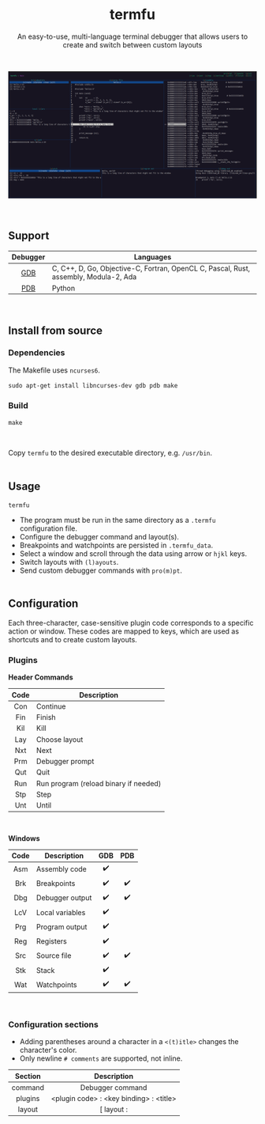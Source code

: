 
<h1 align="center">termfu</h1>
<p align="center">An easy-to-use, multi-language terminal debugger that allows users to create and switch between custom layouts</p>
<br>
<p align="center"><img margin-left="auto" src="./misc/layout1.png" width="700px"></p>
<br>


## Support

| Debugger   | Languages |
|   :----:   | -----     |
| [GDB](https://sourceware.org/gdb/) | C, C++, D, Go, Objective-C, Fortran, OpenCL C, Pascal, Rust, assembly, Modula-2, Ada |
| [PDB](https://docs.python.org/3/library/pdb.html) | Python |
<br>

## Install from source

### Dependencies

The Makefile uses `ncurses6`.
```
sudo apt-get install libncurses-dev gdb pdb make
```
### Build
```
make
```
<br>

Copy `termfu` to the desired executable directory, e.g. `/usr/bin`. 
<br><br>


## Usage
```
termfu
```
- The program must be run in the same directory as a `.termfu` configuration file.
- Configure the debugger command and layout(s).
- Breakpoints and watchpoints are persisted in `.termfu_data`. 
- Select a window and scroll through the data using arrow or `hjkl` keys.
- Switch layouts with `(l)ayouts`.
- Send custom debugger commands with `pro(m)pt`.
<br><br>


## Configuration
Each three-character, case-sensitive plugin code corresponds to a specific action or window. These codes are mapped to keys, which are used as shortcuts and to create custom layouts. 
<br>

### Plugins

__Header Commands__
<br>

| Code    | Description |
| :-----: | ------ |
| Con     | Continue |
| Fin     | Finish |
| Kil     | Kill |
| Lay     | Choose layout |
| Nxt     | Next |
| Prm     | Debugger prompt |
| Qut     | Quit |
| Run     | Run program (reload binary if needed) |
| Stp     | Step |
| Unt     | Until |
<br>

__Windows__
<br>

| Code    | Description      | GDB                | PDB                |
| :-----: | -----            | :-----:            | :------:           |
| Asm     | Assembly code    | :heavy_check_mark: |                    |   
| Brk     | Breakpoints      | :heavy_check_mark: | :heavy_check_mark: |
| Dbg     | Debugger output  | :heavy_check_mark: | :heavy_check_mark: |
| LcV     | Local variables  | :heavy_check_mark: |                    |
| Prg     | Program output   | :heavy_check_mark: |                    |
| Reg     | Registers        | :heavy_check_mark: |                    |
| Src     | Source file      | :heavy_check_mark: | :heavy_check_mark: |
| Stk     | Stack            | :heavy_check_mark: |                    |
| Wat     | Watchpoints      | :heavy_check_mark: | :heavy_check_mark: |
<br>


### Configuration sections

- Adding parentheses around a character in a `<(t)itle>` changes the character's color.
- Only newline `# comments` are supported, not inline.

| Section   | Description |
| :----:    |  :----: |
| command | Debugger command |
| plugins | \<plugin code\> : \<key binding\> : \<title\> |
| layout  | \[ layout : <title> \] <br>`>h` : header commands,  `>w` : windows |
<br>

### Commands

| Debugger | Command |
| :-----:  | ------  |
| GDB      | `gdb --interpreter=mi ...` |
| PDB      | `python -m pdb ...` |
<br>

### Example `.termfu` configuration


```
[ command ]

gdb --interpreter=mi misc/hello

[ plugins ]

# windows
Asm : a : (a)ssembly
Brk : e : br(e)akpoints
Dbg : d : (d)ebug out
LcV : v : local (v)ars
Prg : p : (p)rogram out
Reg : g : re(g)isters
Src : o : s(o)urce file
Stk : t : s(t)ack
Wat : w : (w)atch

# header commands
Prm : m : pro(m)pt
Lay : l : (l)ayouts
Qut : q : (q)uit
Run : r : (r)un
Nxt : n : (n)ext
Stp : s : (s)tep
Con : c : (c)ontinue
Unt : u : (u)ntil
Fin : f : (f)inish
Kil : k : (k)ill

[ layout : Main ]

# header command layout
>h
mlq
rnscufk

# ASCII window layout
>w
eeoooaaa
vvoooaaa
ttoooaaa
wwwpppdd

[ layout : Assembly / Registers ]
>h
mlq
rnscufk
>w
oag

```
<br>


### Resulting layouts

<img src='./misc/layout1.png' height='400px'>
<img src='./misc/layout2.png' height='400px'>
<br>

## Releases

- __v1.0__ - _09-17-2024_ - Initial release providing basic GDB, PDB functionality
<br>

## Contributing

### General Guidelines
- For any significant contributions outside of minor patches, open an issue first.
- Bug fixes, optimizations, new debugger implementations, new plugins are welcome.
- Blank space and comment PRs have a high probability of being closed.
- Use existing code conventions.

### Tool spotlight
- Run `make todo` to view `TODO`, `FIX`, etc. tags in the source code.
- The `logd()` function allows for `printf()`-style debugging when running `ncurses` by outputting to `debug.out`.
- The `make debug` script starts a `tmux`-based `GDB` debugging session. This is also a good way to explore the program. See the comments in `scripts/gdb_debug` for usage.

### Run test files
- `# Comment` out the undesired command in the provided `.termfu` configuration file.
- You will need to `clear (a)ll` breakpoints and watchpoints when switching debuggers.

__GDB__   
```
(cd misc && ./build_hello) && ./termfu
```

__PDB__
```
./termfu
```
<br>

### Scripts

`./Makefile`
<br>
| Command        | Description |
| --------       | -------     |
| `make`         | Build production binary |
| `make dev`	   | Build development binary|
| `make devf`    | Build development binary, print formatted error messages |
| `make todo`    | Print source code tags  (`TODO`, `FIXME`, etc.) |
| `make debug`   | Start tmux GDB debugging session  (see `scripts/gdb_debug`) |
<br>

`./tests/Makefile`
<br>
| Command           | Description |
| --------          | -------     |
| `make t=test1.c`  | Build, run `test1.c` |
| `make debug`      | Debug most recent build |

<br><br>


